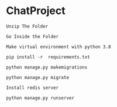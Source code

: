 # ChatProject

```Unzip The Folder```

```Go Inside the Folder```

```Make virtual environment with python 3.8```

```commandline 
pip install -r  requirements.txt
```
```commandline 
python manage.py makemigrations
```

```commandline 
python manage.py migrate
```

```Install redis server```

```commandline 
python manage.py runserver
```



